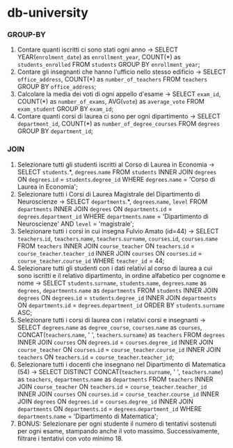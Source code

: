 # db-university 
### GROUP-BY
1. Contare quanti iscritti ci sono stati ogni anno -> SELECT YEAR(`enrolment_date`) as `enrollment_year`, COUNT(*) as `students_enrolled` FROM `students` GROUP BY `enrollment_year`;
2. Contare gli insegnanti che hanno l'ufficio nello stesso edificio -> SELECT `office_address`, COUNT(*) as `number_of_teachers` FROM `teachers` GROUP BY `office_address`;
3. Calcolare la media dei voti di ogni appello d'esame -> SELECT `exam_id`, COUNT(*) as `number_of_exams`, AVG(`vote`) as `average_vote` FROM `exam_student` GROUP BY `exam_id`;
4. Contare quanti corsi di laurea ci sono per ogni dipartimento -> SELECT `department_id`, COUNT(*) as `number_of_degree_courses` FROM `degrees` GROUP BY `department_id`;

### JOIN
1. Selezionare tutti gli studenti iscritti al Corso di Laurea in Economia -> SELECT `students`.*, `degrees`.`name` 
    FROM `students`
    INNER JOIN `degrees`
    ON `degrees`.`id` = `students`.`degree_id`
    WHERE `degrees`.`name` = 'Corso di Laurea in Economia';
2. Selezionare tutti i Corsi di Laurea Magistrale del Dipartimento di
Neuroscienze -> SELECT `departments`.*, `degrees`.`name`, `level` FROM `departments` INNER JOIN `degrees` ON `departments`.`id` = `degrees`.`department_id` WHERE `departments`.`name` = 'Dipartimento di Neuroscienze' AND `level` = 'magistrale';
3. Selezionare tutti i corsi in cui insegna Fulvio Amato (id=44) -> SELECT `teachers`.`id`, `teachers`.`name`, `teachers`.`surname`, `courses`.`id`, `courses`.`name` FROM `teachers` INNER JOIN `course_teacher` ON `teachers`.`id` = `course_teacher`.`teacher_id` INNER JOIN `courses` ON `courses`.`id` = `course_teacher`.`course_id` WHERE `teacher_id` = 44;
4. Selezionare tutti gli studenti con i dati relativi al corso di laurea a cui
sono iscritti e il relativo dipartimento, in ordine alfabetico per cognome e
nome -> SELECT `students`.`surname`, `students`.`name`, `degrees`.`name` as `degrees`, `departments`.`name` as `departments`
    FROM `students`
    INNER JOIN `degrees` ON `degrees`.`id` = `students`.`degree_id`
    INNER JOIN `departments` ON `departments`.`id` = `degrees`.`department_id`
    ORDER BY `students`.`surname` ASC;
5. Selezionare tutti i corsi di laurea con i relativi corsi e insegnanti -> SELECT `degrees`.`name` as `degree_course`, `courses`.`name` as `courses`, CONCAT(`teachers`.`name`, ' ', `teachers`.`surname`) as `teachers` FROM `degrees` INNER JOIN `courses` ON `degrees`.`id` = `courses`.`degree_id` INNER JOIN `course_teacher` ON `courses`.`id` = `course_teacher`.`course_id` INNER JOIN `teachers` ON `teachers`.`id` = `course_teacher`.`teacher_id`;
6. Selezionare tutti i docenti che insegnano nel Dipartimento di
Matematica (54) -> SELECT DISTINCT CONCAT(`teachers`.`surname`, ' ', `teachers`.`name`) as `teachers`, `departments`.`name` as `departments` FROM `teachers` INNER JOIN `course_teacher` ON `teachers`.`id` = `course_teacher`.`teacher_id` INNER JOIN `courses` ON `courses`.`id` = `course_teacher`.`course_id` INNER JOIN `degrees` ON `degrees`.`id` = `courses`.`degree_id` INNER JOIN `departments` ON `departments`.`id` = `degrees`.`department_id` WHERE `departments`.`name` = 'Dipartimento di Matematica';
7. BONUS: Selezionare per ogni studente il numero di tentativi sostenuti
per ogni esame, stampando anche il voto massimo. Successivamente,
filtrare i tentativi con voto minimo 18.
